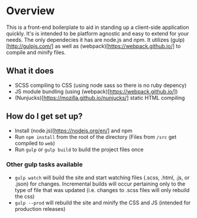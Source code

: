 # Overview #

This is a front-end boilerplate to aid in standing up a client-side application quickly. It's is intended to be platform agnostic and easy to extend for your needs. The only dependecies it has are node.js and npm. It utilizes (gulp)[http://gulpjs.com/] as well as (webpack)[https://webpack.github.io/] to compile and minify files.

## What it does ##

* SCSS compiling to CSS (using node sass so there is no ruby depency)
* JS module bundling (using (webpack)[https://webpack.github.io/])
* (Nunjucks)[https://mozilla.github.io/nunjucks/] static HTML compiling

## How do I get set up? ##

* Install (node.js)[https://nodejs.org/en/] and npm
* Run `npm install` from the root of the directory (Files from `/src` get compiled to `web`)
* Run `gulp` or `gulp build` to build the project files once

### Other gulp tasks available ###
* `gulp watch` will build the site and start watching files (.scss, .html, .js, or .json) for changes. Incremental builds will occur pertaining only to the type of file that was updated (i.e. changes to .scss files will only rebuild the css)
* `gulp --prod` will rebuild the site and minify the CSS and JS (intended for production releases)